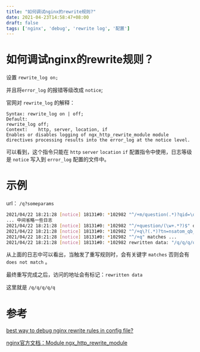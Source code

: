 ```yaml
---
title: "如何调试nginx的rewrite规则?"
date: 2021-04-23T14:58:47+08:00
draft: false
tags: ['nginx', 'debug', 'rewrite log', '配置']
---
```


# 如何调试nginx的rewrite规则？



设置 `rewrite_log on;`

并且将`error_log` 的报错等级改成 `notice`;



官网对 `rewrite_log` 的解释：

```plain
Syntax:	rewrite_log on | off;
Default:	
rewrite_log off;
Context:	http, server, location, if
Enables or disables logging of ngx_http_rewrite_module module directives processing results into the error_log at the notice level.
```

可以看到，这个指令只能在 `http` `server` `location` `if` 配置指令中使用，日志等级是 `notice` 写入到 `error_log` 配置的文件中。



# 示例

url： `/q?someparams`

```sh
2021/04/22 18:21:28 [notice] 18131#0: *102982 "^/+m/question(.*)?qid=\d+(.*)?$" does not match ...
... 中间省略一些日志
2021/04/22 18:21:28 [notice] 18131#0: *102982 "^/+question/(\w+.*?)$" does not match ...
2021/04/22 18:21:28 [notice] 18131#0: *102982 "^/+q\?(.*)?tn=nsatom_qb_main(.*)?$" matches ...
2021/04/22 18:21:28 [notice] 18131#0: *102982 "^/+q" matches ...
2021/04/22 18:21:28 [notice] 18131#0: *102982 rewritten data: "/q/q/q/q/q"
```

从上面的日志中可以看出，当触发了重写规则时，会有关键字 `matches` 否则会有 `does not match` 。

最终重写完成之后，访问的地址会有标记：`rewritten data`

这里就是 `/q/q/q/q/q`



# 参考

[best way to debug nginx rewrite rules in config file?](https://serverfault.com/questions/333048/best-way-to-debug-nginx-rewrite-rules-in-config-file)

[nginx官方文档：Module ngx_http_rewrite_module](https://nginx.org/en/docs/http/ngx_http_rewrite_module.html)
